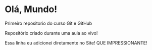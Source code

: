 # Olá, Mundo!
 Primeiro repositorio do curso Git e GitHub

 Repositório criado durante uma aula ao vivo!
 
 Essa linha eu adicionei diretamente no Site! QUE IMPRESSIONANTE!
